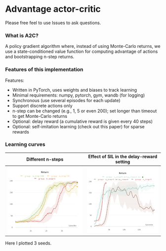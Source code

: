 # Advantage actor-critic

Please free feel to use Issues to ask questions.

### What is A2C?

A policy gradient algorithm where, instead of using Monte-Carlo returns, we use a state-conditioned value function
for computing advantage of actions and bootstrapping n-step returns.

### Features of this implementation

Features:
- Written in PyTorch, uses weights and biases to track learning
- Minimal requirements: numpy, pytorch, gym, wandb (for logging)
- Synchronous (use several episodes for each update)
- Support discrete actions only
- n-step can be changed (e.g., 1, 5 or even 200); set longer than timeout to get Monte-Carlo returns
- Optional: delay reward (a cumulative reward is given every 40 steps)
- Optional: self-imitation learning (check out this paper) for sparse rewards

### Learning curves

Different n-steps          |  Effect of SIL in the delay-reward setting
:-------------------------:|:-------------------------:
![](graph_n_step.png)      |  ![](graph_sil.png)

Here I plotted 3 seeds.


